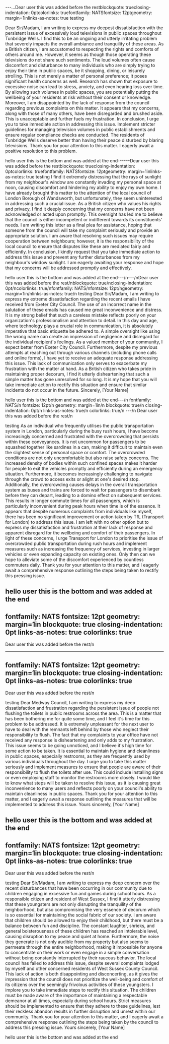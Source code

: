 ---...Dear user this was added before the restblockquote: trueclosing-indentation: 0ptcolorlinks: truefontfamily: NATSfontsize: 12ptgeometry: margin=1inlinks-as-notes: true
testing

Dear Sir/Madam,
I am writing to express my deepest dissatisfaction with the persistent issue of excessively loud televisions in public spaces throughout Tunbridge Wells. I find this to be an ongoing and utterly irritating problem that severely impacts the overall ambiance and tranquility of these areas.
As a British citizen, I am accustomed to respecting the rights and comforts of others around me. However, it seems as though those operating these televisions do not share such sentiments. The loud volumes often cause discomfort and disturbance to many individuals who are simply trying to enjoy their time in public spaces, be it shopping, dining, or leisurely strolling.
This is not merely a matter of personal preference; it poses significant health concerns as well. Research has shown that exposure to excessive noise can lead to stress, anxiety, and even hearing loss over time. By allowing such volumes in public spaces, you are potentially putting the wellbeing of your residents at risk without their consent or knowledge.
Moreover, I am disappointed by the lack of response from the council regarding previous complaints on this matter. It appears that my concerns, along with those of many others, have been disregarded and brushed aside. This is unacceptable and further fuels my frustration.
In conclusion, I urge you to take immediate action in addressing this issue. Implement stricter guidelines for managing television volumes in public establishments and ensure regular compliance checks are conducted. The residents of Tunbridge Wells deserve better than having their peace disturbed by blaring televisions.
Thank you for your attention to this matter. I eagerly await a positive resolution to this problem.

hello user this is the bottom and was added at the end------Dear user this was added before the restblockquote: trueclosing-indentation: 0ptcolorlinks: truefontfamily: NATSfontsize: 12ptgeometry: margin=1inlinks-as-notes: true
testing
I find it extremely distressing that the rays of sunlight from my neighbour's window are constantly invading my personal space at noon, causing discomfort and hindering my ability to enjoy my own home. I have already brought this matter to the attention of the local council of London Borough of Wandsworth, but unfortunately, they seem uninterested in addressing such a crucial issue. As a British citizen who values his rights and privacy, I find it deeply concerning that my concerns have not been acknowledged or acted upon promptly. This oversight has led me to believe that the council is either incompetent or indifferent towards its constituents' needs.
I am writing this letter as a final plea for assistance, hoping that someone from the council will take my complaint seriously and provide an appropriate solution. I am aware that resolving such issues may require cooperation between neighbours; however, it is the responsibility of the local council to ensure that disputes like these are mediated fairly and efficiently.
In conclusion, I kindly request that you take immediate action to address this issue and prevent any further disturbances from my neighbour's window sunlight. I am eagerly awaiting your response and hope that my concerns will be addressed promptly and effectively.

hello user this is the bottom and was added at the end---/n---/nDear user this was added before the rest/nblockquote: true/nclosing-indentation: 0pt/ncolorlinks: true/nfontfamily: NATS/nfontsize: 12pt/ngeometry: margin=1in/nlinks-as-notes: true/n
testing
Dear Sir/Madam,
I am writing to express my extreme dissatisfaction regarding the recent emails I have received from Exeter City Council. The use of an incorrect name in the salutation of these emails has caused me great inconvenience and distress. It is my strong belief that such a careless mistake reflects poorly on your organization's professionalism and attention to detail.
In this day and age, where technology plays a crucial role in communication, it is absolutely imperative that basic etiquette be adhered to. A simple oversight like using the wrong name can create an impression of negligence and disregard for the individual recipient's feelings. As a valued member of your community, I expect better from Exeter City Council.
Furthermore, despite my previous attempts at reaching out through various channels (including phone calls and online forms), I have yet to receive an adequate response addressing this issue. This lack of communication only serves to exacerbate my frustration with the matter at hand.
As a British citizen who takes pride in maintaining proper decorum, I find it utterly disheartening that such a simple matter has gone unresolved for so long. It is my hope that you will take immediate action to rectify this situation and ensure that similar incidents do not occur in the future.
Sincerely,
[Your Name]

hello user this is the bottom and was added at the end---/n
fontfamily: NATS/n
fontsize: 12pt/n
geometry: margin=1in/n
blockquote: true/n
closing-indentation: 0pt/n
links-as-notes: true/n
colorlinks: true/n
---/n
Dear user this was added before the rest/n

testing
As an individual who frequently utilises the public transportation system in London, particularly during the busy rush hours, I have become increasingly concerned and frustrated with the overcrowding that persists within these conveyances. It is not uncommon for passengers to be squashed together like sardines in a can, making it difficult to maintain even the slightest sense of personal space or comfort.
The overcrowded conditions are not only uncomfortable but also raise safety concerns. The increased density of bodies within such confined spaces makes it harder for people to exit the vehicles promptly and efficiently during an emergency situation. Furthermore, it becomes increasingly challenging to navigate through the crowd to access exits or alight at one's desired stop.
Additionally, the overcrowding causes delays in the overall transportation system as buses and trains are forced to wait for passengers to disembark before they can depart, leading to a domino effect on subsequent services. This results in longer commute times for all passengers, which is particularly inconvenient during peak hours when time is of the essence.
It appears that despite numerous complaints from individuals like myself, there has been no significant improvement or action taken by TfL (Transport for London) to address this issue. I am left with no other option but to express my dissatisfaction and frustration at their lack of response and apparent disregard for the wellbeing and comfort of their passengers.
In light of these concerns, I urge Transport for London to prioritise the issue of overcrowded public transportation during rush hours and implement measures such as increasing the frequency of services, investing in larger vehicles or even expanding capacity on existing ones. Only then can we hope to alleviate some of the discomfort experienced by countless commuters daily.
Thank you for your attention to this matter, and I eagerly await a comprehensive response outlining the steps being taken to rectify this pressing issue.

hello user this is the bottom and was added at the end
---
fontfamily: NATS
fontsize: 12pt
geometry: margin=1in
blockquote: true
closing-indentation: 0pt
links-as-notes: true
colorlinks: true
---
Dear user this was added before the rest/n

---
fontfamily: NATS
fontsize: 12pt
geometry: margin=1in
blockquote: true
closing-indentation: 0pt
links-as-notes: true
colorlinks: true
---
Dear user this was added before the rest/n

testing
Dear Medway Council,
I am writing to express my deep dissatisfaction and frustration regarding the persistent issue of people not flushing the toilets in public restrooms across the area. This is a matter that has been bothering me for quite some time, and I feel it's time for this problem to be addressed. It is extremely unpleasant for the next user to have to deal with the remnants left behind by those who neglect their responsibility to flush.
The fact that my complaints to your office have not received any response is disheartening and only adds to my frustration. This issue seems to be going unnoticed, and I believe it's high time for some action to be taken. It is essential to maintain hygiene and cleanliness in public spaces, especially restrooms, as they are frequently used by various individuals throughout the day.
I urge you to take this matter seriously and implement measures to ensure that people are aware of their responsibility to flush the toilets after use. This could include installing signs or even employing staff to monitor the restrooms more closely. I would like to know what steps will be taken to resolve this issue, as it is causing great inconvenience to many users and reflects poorly on your council's ability to maintain cleanliness in public spaces.
Thank you for your attention to this matter, and I eagerly await a response outlining the measures that will be implemented to address this issue.
Yours sincerely,
[Your Name]

hello user this is the bottom and was added at the end
---
fontfamily: NATS
fontsize: 12pt
geometry: margin=1in
blockquote: true
closing-indentation: 0pt
links-as-notes: true
colorlinks: true
---
Dear user this was added before the rest/n

testing
Dear Sir/Madam,
I am writing to express my deep concern over the recent disturbances that have been occurring in our community due to children engaging in excessive fun and games during school hours. As a responsible citizen and resident of West Sussex, I find it utterly distressing that these youngsters are not only disrupting the tranquility of the neighborhood, but also compromising the very essence of decorum which is so essential for maintaining the social fabric of our society.
I am aware that children should be allowed to enjoy their childhood, but there must be a balance between fun and discipline. The constant laughter, shrieks, and general boisterousness of these children has reached an intolerable level, causing disruption to my peace and quiet at home. Furthermore, the noise they generate is not only audible from my property but also seems to permeate through the entire neighborhood, making it impossible for anyone to concentrate on their work or even engage in a simple conversation without being constantly interrupted by their raucous behavior.
The local council has failed to address this issue, despite several complaints lodged by myself and other concerned residents of West Sussex County Council. This lack of action is both disappointing and disconcerting, as it gives the impression that the council does not prioritize the well-being and comfort of its citizens over the seemingly frivolous activities of these youngsters.
I implore you to take immediate steps to rectify this situation. The children must be made aware of the importance of maintaining a respectable demeanor at all times, especially during school hours. Strict measures should be implemented to ensure that they adhere to these guidelines, lest their reckless abandon results in further disruption and unrest within our community.
Thank you for your attention to this matter, and I eagerly await a comprehensive response outlining the steps being taken by the council to address this pressing issue.
Yours sincerely,
[Your Name]

hello user this is the bottom and was added at the end
